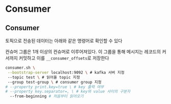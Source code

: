 # Consumer

## Consumer

토픽으로 전송된 데이터는 아래와 같은 명령어로 확인할 수 있다

컨슈머 그룹은 1개 이상의 컨슈머로 이루어져있다. 이 그룹을 통해 메시지는 레코드의 커서까지 커밋하고 이를 `__consumer_offsets`로 저장한다

```bash
consumer.sh \
 --bootstrap-server localhost:9092 \ # kafka 서버 지정
 --topic test \ # 읽어올 topic 지정
 --group test-group \ # consumer group 지정
# --property print.key=true \ # key 출력 여부
# --property key.separator=, \ # key와 value 사이의 구분자
  --from-beginning # 처음부터 읽어오기
```

